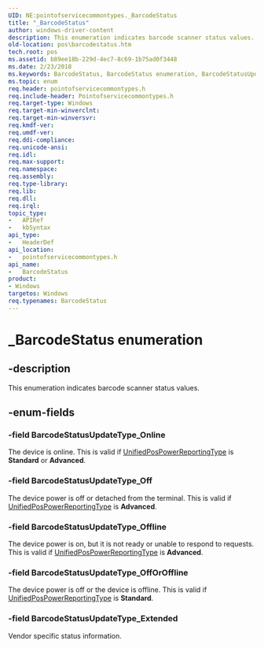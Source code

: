 ```yaml
---
UID: NE:pointofservicecommontypes._BarcodeStatus
title: "_BarcodeStatus"
author: windows-driver-content
description: This enumeration indicates barcode scanner status values.
old-location: pos\barcodestatus.htm
tech.root: pos
ms.assetid: b89ee18b-229d-4ec7-8c69-1b75ad0f3448
ms.date: 2/23/2018
ms.keywords: BarcodeStatus, BarcodeStatus enumeration, BarcodeStatusUpdateType_Extended, BarcodeStatusUpdateType_Off, BarcodeStatusUpdateType_OffOrOffline, BarcodeStatusUpdateType_Offline, BarcodeStatusUpdateType_Online, _BarcodeStatus, pointofservicecommontypes/BarcodeStatus, pointofservicecommontypes/BarcodeStatusUpdateType_Extended, pointofservicecommontypes/BarcodeStatusUpdateType_Off, pointofservicecommontypes/BarcodeStatusUpdateType_OffOrOffline, pointofservicecommontypes/BarcodeStatusUpdateType_Offline, pointofservicecommontypes/BarcodeStatusUpdateType_Online, pos.barcodestatus
ms.topic: enum
req.header: pointofservicecommontypes.h
req.include-header: Pointofservicecommontypes.h
req.target-type: Windows
req.target-min-winverclnt: 
req.target-min-winversvr: 
req.kmdf-ver: 
req.umdf-ver: 
req.ddi-compliance: 
req.unicode-ansi: 
req.idl: 
req.max-support: 
req.namespace: 
req.assembly: 
req.type-library: 
req.lib: 
req.dll: 
req.irql: 
topic_type:
-	APIRef
-	kbSyntax
api_type:
-	HeaderDef
api_location:
-	pointofservicecommontypes.h
api_name:
-	BarcodeStatus
product:
- Windows
targetos: Windows
req.typenames: BarcodeStatus
---
```


# _BarcodeStatus enumeration


## -description


This enumeration indicates barcode scanner status values.


## -enum-fields




### -field BarcodeStatusUpdateType_Online

The device is online. This is valid if <a href="https://msdn.microsoft.com/e0263969-1c6a-4805-a647-d4b9df83ef71">UnifiedPosPowerReportingType</a> is <b>Standard</b> or <b>Advanced</b>.


### -field BarcodeStatusUpdateType_Off

The device power is off or detached from the terminal. This is valid if <a href="https://msdn.microsoft.com/e0263969-1c6a-4805-a647-d4b9df83ef71">UnifiedPosPowerReportingType</a> is <b>Advanced</b>.


### -field BarcodeStatusUpdateType_Offline

The device power is on, but it is not ready or unable to respond to requests. This is valid if <a href="https://msdn.microsoft.com/e0263969-1c6a-4805-a647-d4b9df83ef71">UnifiedPosPowerReportingType</a> is <b>Advanced</b>.


### -field BarcodeStatusUpdateType_OffOrOffline

The device power is off or the device is offline. This is valid if <a href="https://msdn.microsoft.com/e0263969-1c6a-4805-a647-d4b9df83ef71">UnifiedPosPowerReportingType</a> is <b>Standard</b>.


### -field BarcodeStatusUpdateType_Extended

Vendor specific status information.

